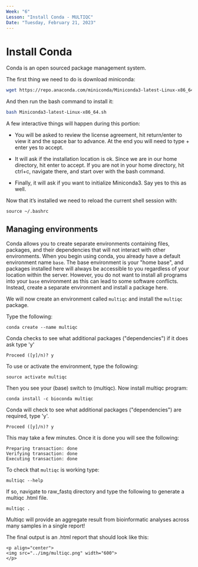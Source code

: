 ```yaml
---
Week: "6" 
Lesson: "Install Conda - MULTIQC"
Date: "Tuesday, February 21, 2023"
---
```


# Install Conda

Conda is an open sourced package management system. 

The first thing we need to do is download miniconda:

```bash
wget https://repo.anaconda.com/miniconda/Miniconda3-latest-Linux-x86_64.sh
```

And then run the bash command to install it:

```bash
bash Miniconda3-latest-Linux-x86_64.sh
```

A few interactive things will happen during this portion:

+ You will be asked to review the license agreement, hit return/enter to view it and the space bar to advance. At the end you will need to type + enter yes to accept.

+ It will ask if the installation location is ok. Since we are in our home directory, hit enter to accept. If you are not in your home directory, hit ctrl+c, navigate there, and start over with the bash command.

+ Finally, it will ask if you want to initialize Miniconda3. Say yes to this as well.

Now that it’s installed we need to reload the current shell session with:

```
source ~/.bashrc
```

## Managing environments
Conda allows you to create separate environments containing files, packages, and their dependencies that will not interact with other environments. When you begin using conda, you already have a default environment name `base`. The base environment is your "home base", and packages installed here will always be accessible to you regardless of your location within the server. However, you do not want to install all programs into your `base` environment as this can lead to some software conflicts. Instead, create a separate environment and install a package here. 


We will now create an environment called `multiqc` and install the `multiqc` package. 

Type the following:

```
conda create --name multiqc
```

Conda checks to see what additional packages ("dependencies") if it does ask type 'y'

```
Proceed ([y]/n)? y 
```

To use or activate the environment, type the following: 

```
source activate multiqc
```

Then you see your (base) switch to (multiqc). Now install multiqc program: 

```
conda install -c bioconda multiqc
```

Conda will check to see what additional packages ("dependencies") are required, type 'y'. 

```
Proceed ([y]/n)? y
```

This may take a few minutes. Once it is done you will see the following:

```
Preparing transaction: done                                                     
Verifying transaction: done                                                     
Executing transaction: done
```

To check that `multiqc` is working type: 

```
multiqc --help
```

If so, navigate to raw_fastq directory and type the following to generate a multiqc .html file. 

```
multiqc .
```

Multiqc will provide an aggregate result from bioinformatic analyses across many samples in a single report! 

The final output is an .html report that should look like this: 

```
<p align="center">
<img src="../img/multiqc.png" width="600">
</p>

